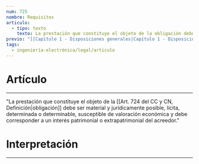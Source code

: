 ```yaml
---
num: 725
nombre: Requisitos
articulo:
  - tipo: texto
    texto: La prestación que constituye el objeto de la obligación debe ser material y jurídicamente posible, lícita, determinada o determinable, susceptible de valoración económica y debe corresponder a un interés patrimonial o extrapatrimonial del acreedor.
previo: "[[Capítulo 1 - Disposiciones generales|Capítulo 1 - Disposiciones generales]]"
tags:
  - ingeniería-electrónica/legal/articulo
---
```

# Artículo
---
"La prestación que constituye el objeto de la [[Art. 724 del CC y CN, Definición|obligación]] debe ser material y jurídicamente posible, lícita, determinada o determinable, susceptible de valoración económica y debe corresponder a un interés patrimonial o extrapatrimonial del acreedor."

# Interpretación
---
